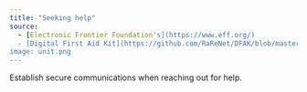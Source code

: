 ```yaml
---
title: "Seeking help"
source:
  - [Electronic Frontier Foundation's](https://www.eff.org/)
  - [Digital First Aid Kit](https://github.com/RaReNet/DFAK/blob/master/SecureCommunication.md)
image: unit.png
---
```


Establish secure communications when reaching out for help.
